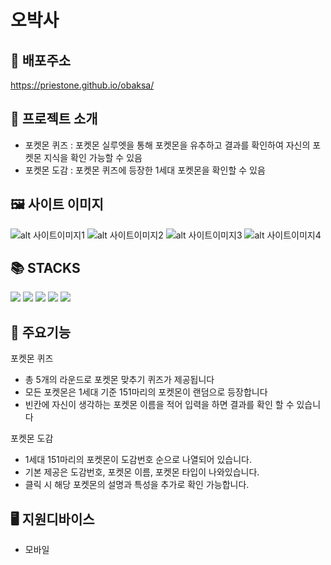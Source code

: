 # 오박사

## 🔗 배포주소

https://priestone.github.io/obaksa/

## 📁 프로젝트 소개

- 포켓몬 퀴즈 : 포켓몬 실루엣을 통해 포켓몬을 유추하고 결과를 확인하여 자신의 포켓몬 지식을 확인 가능할 수 있음
- 포켓몬 도감 : 포켓몬 퀴즈에 등장한 1세대 포켓몬을 확인할 수 있음

## 🖼️ 사이트 이미지

![alt 사이트이미지1](/public/readmeImg/obaksa.png)
![alt 사이트이미지2](/public/readmeImg/obaksa2.png)
![alt 사이트이미지3](/public/readmeImg/obaksa3.png)
![alt 사이트이미지4](/public/readmeImg/obaksa4.png)

## 📚 STACKS

<img src="https://img.shields.io/badge/React-61DAFB?style=for-the-badge&logo=react&logoColor=white">
<img src="https://img.shields.io/badge/html5-E34F26?style=for-the-badge&logo=html5&logoColor=white">
<img src="https://img.shields.io/badge/css3-663399?style=for-the-badge&logo=css3&logoColor=white">
<img src="https://img.shields.io/badge/nodedotjs-5FA04E?style=for-the-badge&logo=nodedotjs&logoColor=white">
<img src="https://img.shields.io/badge/figma-F24E1E?style=for-the-badge&logo=figma&logoColor=white">

## 📒 주요기능

포켓몬 퀴즈

- 총 5개의 라운드로 포켓몬 맞추기 퀴즈가 제공됩니다
- 모든 포켓몬은 1세대 기준 151마리의 포켓몬이 랜덤으로 등장합니다
- 빈칸에 자신이 생각하는 포켓몬 이름을 적어 입력을 하면 결과를 확인 할 수 있습니다

포켓몬 도감

- 1세대 151마리의 포켓몬이 도감번호 순으로 나열되어 있습니다.
- 기본 제공은 도감번호, 포켓몬 이름, 포켓몬 타입이 나와있습니다.
- 클릭 시 해당 포켓몬의 설명과 특성을 추가로 확인 가능합니다.

## 🖥️ 지원디바이스

- 모바일
